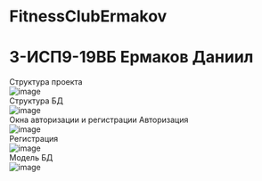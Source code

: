 # FitnessClubErmakov

<h1> 3-ИСП9-19ВБ Ермаков Даниил </h1>

Структура проекта
<br> ![image](https://user-images.githubusercontent.com/74093781/220729293-9a8589f2-dc82-45ce-8d8b-d449b79d8926.png)
<br>
Структура БД
<br> ![image](https://user-images.githubusercontent.com/74093781/220729460-33b76256-e35f-41c5-ab09-fb9f0a28d99c.png)
<br>
Окна авторизации и регистрации
Авторизация
<br> ![image](https://user-images.githubusercontent.com/74093781/218426412-d8b4f17a-4fb3-46d8-946f-d3bbc513482e.png)
<br>
Регистрация
<br> ![image](https://user-images.githubusercontent.com/74093781/220729558-8131678f-f5c5-4fd9-9e3a-ee1c5cd63426.png)
<br>
Модель БД
<br> ![image](https://user-images.githubusercontent.com/74093781/220729617-4bde9558-c59e-4cea-a4ae-0e72f95bc2ed.png)
